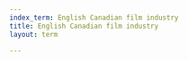 ```yaml
---
index_term: English Canadian film industry
title: English Canadian film industry
layout: term

---
```

